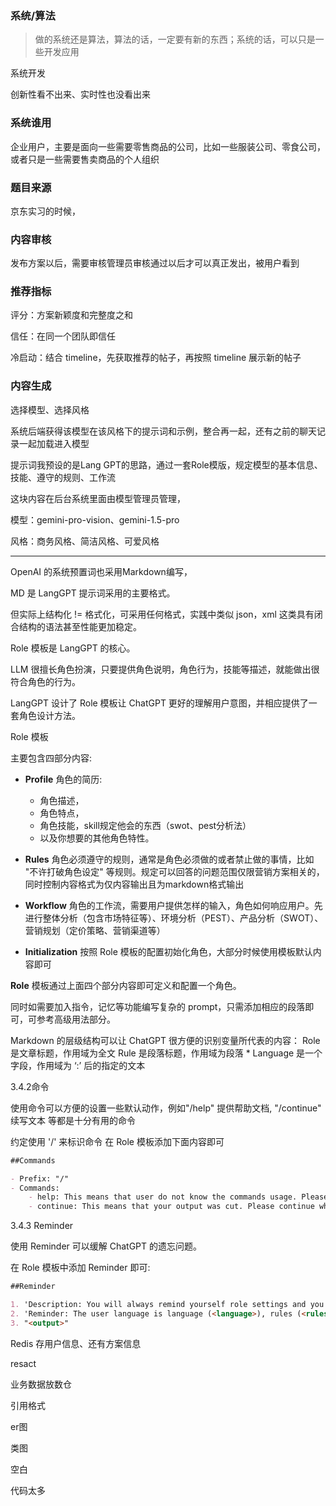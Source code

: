 
### 系统/算法

> 做的系统还是算法，算法的话，一定要有新的东西；系统的话，可以只是一些开发应用

系统开发

创新性看不出来、实时性也没看出来

### 系统谁用

企业用户，主要是面向一些需要零售商品的公司，比如一些服装公司、零食公司，或者只是一些需要售卖商品的个人组织

### 题目来源

京东实习的时候，

### 内容审核

发布方案以后，需要审核管理员审核通过以后才可以真正发出，被用户看到

### 推荐指标

评分：方案新颖度和完整度之和

信任：在同一个团队即信任

冷启动：结合 timeline，先获取推荐的帖子，再按照 timeline 展示新的帖子

### 内容生成

选择模型、选择风格

系统后端获得该模型在该风格下的提示词和示例，整合再一起，还有之前的聊天记录一起加载进入模型

提示词我预设的是Lang GPT的思路，通过一套Role模版，规定模型的基本信息、技能、遵守的规则、工作流

这块内容在后台系统里面由模型管理员管理，

模型：gemini-pro-vision、gemini-1.5-pro

风格：商务风格、简洁风格、可爱风格

---

OpenAI 的系统预置词也采用Markdown编写，

MD 是 LangGPT 提示词采用的主要格式。

但实际上结构化 != 格式化，可采用任何格式，实践中类似 json，xml 这类具有闭合结构的语法甚至性能更加稳定。

Role 模板是 LangGPT 的核心。

LLM 很擅长角色扮演，只要提供角色说明，角色行为，技能等描述，就能做出很符合角色的行为。

LangGPT 设计了 Role 模板让 ChatGPT 更好的理解用户意图，并相应提供了一套角色设计方法。

Role 模板

主要包含四部分内容:

- **Profile** 角色的简历: 
    
    - 角色描述，
    - 角色特点，
    - 角色技能，skill规定他会的东西（swot、pest分析法）
    - 以及你想要的其他角色特性。

- **Rules** 角色必须遵守的规则，通常是角色必须做的或者禁止做的事情，比如 "不许打破角色设定" 等规则。规定可以回答的问题范围仅限营销方案相关的，同时控制内容格式为仅内容输出且为markdown格式输出
- **Workflow** 角色的工作流，需要用户提供怎样的输入，角色如何响应用户。先进行整体分析（包含市场特征等）、环境分析（PEST）、产品分析（SWOT）、营销规划（定价策略、营销渠道等）
- **Initialization** 按照 Role 模板的配置初始化角色，大部分时候使用模板默认内容即可

**Role** 模板通过上面四个部分内容即可定义和配置一个角色。

同时如需要加入指令，记忆等功能编写复杂的 prompt，只需添加相应的段落即可，可参考高级用法部分。

Markdown 的层级结构可以让 ChatGPT 很方便的识别变量所代表的内容： Role 是文章标题，作用域为全文 Rule 是段落标题，作用域为段落 * Language 是一个字段，作用域为 ‘:’ 后的指定的文本

3.4.2命令

使用命令可以方便的设置一些默认动作，例如"/help" 提供帮助文档, "/continue" 续写文本 等都是十分有用的命令

约定使用 '/' 来标识命令
在 Role 模板添加下面内容即可

```markdown
##Commands

- Prefix: "/"
- Commands:
    - help: This means that user do not know the commands usage. Please introduce yourself and the commands usage.
    - continue: This means that your output was cut. Please continue where you left off.
```

3.4.3 Reminder

使用 Reminder 可以缓解 ChatGPT 的遗忘问题。

在 Role 模板中添加 Reminder 即可:

```markdown
##Reminder

1. 'Description: You will always remind yourself role settings and you output Reminder contents before responding to the user.'
2. 'Reminder: The user language is language (<language>), rules (<rules>).'
3. "<output>"
```

Redis 存用户信息、还有方案信息

resact

业务数据放数仓


引用格式

er图

类图

空白

代码太多